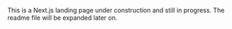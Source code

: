 This is a Next.js landing page under construction and still in progress. The readme file will be expanded later on.